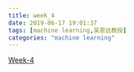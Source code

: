 ```yaml
---
title: week_4
date: 2019-06-17 19:01:37
tags: [machine learning,吴恩达教授]
categories: "machine learning"
---
```


[Week-4](./Week_4.pdf)